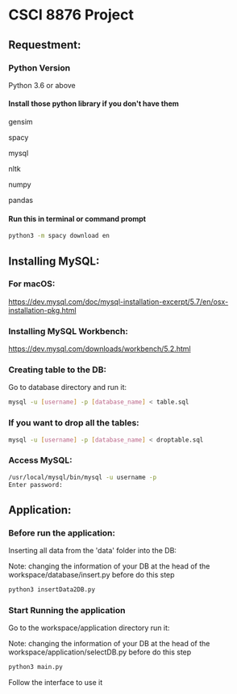 # CSCI 8876 Project

## Requestment:

### Python Version
Python 3.6 or above

#### Install those python library if you don't have them
gensim

spacy

mysql

nltk

numpy

pandas

#### Run this in terminal or command prompt
```bash
python3 -m spacy download en
```

## Installing MySQL:
### For macOS: 
https://dev.mysql.com/doc/mysql-installation-excerpt/5.7/en/osx-installation-pkg.html

### Installing MySQL Workbench:
https://dev.mysql.com/downloads/workbench/5.2.html

### Creating table to the DB:
Go to database directory and run it:
```bash
mysql -u [username] -p [database_name] < table.sql
```

### If you want to drop all the tables:
```bash
mysql -u [username] -p [database_name] < droptable.sql
```

### Access MySQL:
```bash
/usr/local/mysql/bin/mysql -u username -p
Enter password:
```

## Application:

### Before run the application:
Inserting all data from the 'data' folder into the DB:

Note: changing the information of your DB at the head of the workspace/database/insert.py before do this step

```bash
python3 insertData2DB.py
```

### Start Running the application
Go to the workspace/application directory run it:

Note: changing the information of your DB at the head of the workspace/application/selectDB.py before do this step

```bash
python3 main.py
```
Follow the interface to use it